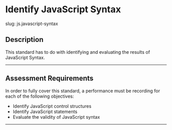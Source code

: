 
# Identify JavaScript Syntax

slug: js.javascript-syntax

## Description
This standard has to do with identifying and evaluating the results of JavaScript Syntax.

---
## Assessment Requirements
In order to fully cover this standard, a performance must be recording for each of the following objectives:

- Identify JavaScript control structures
- Identify JavaScript statements
- Evaluate the validity of JavaScript syntax

---
